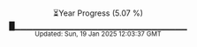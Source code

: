 <p align="center">
⏳Year Progress (5.07 %)<br>
█▁▁▁▁▁▁▁▁▁▁▁▁▁▁▁▁▁▁▁▁▁▁▁▁▁▁▁▁▁ <br>
<sub>Updated: Sun, 19 Jan 2025 12:03:37 GMT</sub>
</p>

